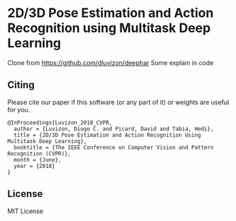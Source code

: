 # 2D/3D Pose Estimation and Action Recognition using Multitask Deep Learning

Clone from https://github.com/dluvizon/deephar
Some explain in code

## Citing

Please cite our paper if this software (or any part of it) or weights are
useful for you.
```
@InProceedings{Luvizon_2018_CVPR,
  author = {Luvizon, Diogo C. and Picard, David and Tabia, Hedi},
  title = {2D/3D Pose Estimation and Action Recognition Using Multitask Deep Learning},
  booktitle = {The IEEE Conference on Computer Vision and Pattern Recognition (CVPR)},
  month = {June},
  year = {2018}
}
```

## License

MIT License

